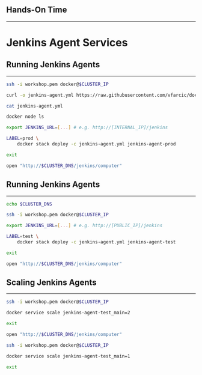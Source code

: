 ## Hands-On Time

---

# Jenkins Agent Services


## Running Jenkins Agents

---

```bash
ssh -i workshop.pem docker@$CLUSTER_IP

curl -o jenkins-agent.yml https://raw.githubusercontent.com/vfarcic/docker-flow-stacks/master/jenkins/vfarcic-jenkins-agent.yml

cat jenkins-agent.yml

docker node ls

export JENKINS_URL=[...] # e.g. http://[INTERNAL_IP]/jenkins

LABEL=prod \
    docker stack deploy -c jenkins-agent.yml jenkins-agent-prod

exit

open "http://$CLUSTER_DNS/jenkins/computer"
```


## Running Jenkins Agents

---

```bash
echo $CLUSTER_DNS

ssh -i workshop.pem docker@$CLUSTER_IP

export JENKINS_URL=[...] # e.g. http://[PUBLIC_IP]/jenkins

LABEL=test \
    docker stack deploy -c jenkins-agent.yml jenkins-agent-test

exit

open "http://$CLUSTER_DNS/jenkins/computer"
```


## Scaling Jenkins Agents

---

```bash
ssh -i workshop.pem docker@$CLUSTER_IP

docker service scale jenkins-agent-test_main=2

exit

open "http://$CLUSTER_DNS/jenkins/computer"

ssh -i workshop.pem docker@$CLUSTER_IP

docker service scale jenkins-agent-test_main=1

exit
```
